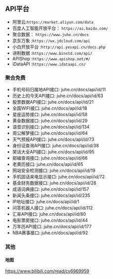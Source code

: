 ## API平台

+ 阿里云:`https://market.aliyun.com/data `
+ 百度人工智能开放平台： `https://ai.baidu.com/ `
+ 聚合数据： `https://www.juhe.cn/docs `
+ 京东万象 :`https://wx.jdcloud.com/api `
+ 小白开放平台 :`http://api.yesapi.cn/docs.php `
+ 进制数据 :`https://www.binstd.com/api/ `
+ APIShop :`https://www.apishop.net/#/ `
+ iDataAPI :`https://www.idataapi.cn/ `



### 聚合免费

+ ⼿机号码归属地API接⼝: juhe.cn/docs/api/id/11
+ 历史上的今天API接⼝: juhe.cn/docs/api/id/63
+ 股票数据API接⼝: juhe.cn/docs/api/id/21
+ 全国WIFI接⼝: juhe.cn/docs/api/id/18 
+ 星座运势接⼝: juhe.cn/docs/api/id/58 
+ ⻩⾦数据接⼝: juhe.cn/docs/api/id/29 
+ 语⾳识别接⼝: juhe.cn/docs/api/id/134
+ 周公解梦接⼝: juhe.cn/docs/api/id/64 
+ 天⽓预报API接⼝: juhe.cn/docs/api/id/73
+ 身份证查询API接⼝: juhe.cn/docs/api/id/38
+ 笑话⼤全API接⼝: juhe.cn/docs/api/id/95
+ 邮编查询接⼝: juhe.cn/docs/api/id/66 
+ ⽼⻩历接⼝: juhe.cn/docs/api/id/65 
+ ⽹站安全检测接⼝: juhe.cn/docs/api/id/19
+ ⼿机固话来电显示接⼝: juhe.cn/docs/api/id/72
+ 基⾦财务数据接⼝: juhe.cn/docs/api/id/28
+ 成语词典接⼝: juhe.cn/docs/api/id/157
+ 新闻头条接⼝: juhe.cn/docs/api/id/235
+ IP地址接⼝: juhe.cn/docs/api/id/1
+ 问答机器⼈接⼝: juhe.cn/docs/api/id/112
+ 汇率API接⼝: juhe.cn/docs/api/id/80
+ 电影票房接⼝: juhe.cn/docs/api/id/44 
+ 万年历API接⼝: juhe.cn/docs/api/id/177
+ NBA赛事接⼝: juhe.cn/docs/api/id/92

### 其他

#### 地图

<https://www.bilibili.com/read/cv6969959> 

